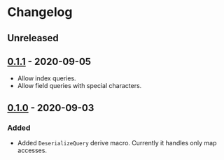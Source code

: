 # Changelog

## Unreleased

## [0.1.1] - 2020-09-05

* Allow index queries.
* Allow field queries with special characters.

## [0.1.0] - 2020-09-03

### Added

* Added `DeserializeQuery` derive macro. Currently it handles only map accesses.

[0.1.1]: https://github.com/pandaman64/serde-query/compare/v0.1.0...v0.1.1
[0.1.0]: https://github.com/pandaman64/serde-query/releases/tag/v0.1.0